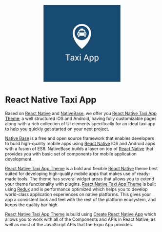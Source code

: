 <center><img src ="./images/taxi.png" style="width: 50%; hieght: 50%"></center>

# React Native Taxi App

Based on [React Native](https://github.com/facebook/react-native) and [NativeBase](http://nativebase.io/), we offer you [  React Native Taxi App Theme](https://market.nativebase.io/view/react-native-taxi-app-theme); a well structured iOS and Android, having fully customizable pages along-with a rich collection of UI elements specifically for an ideal taxi app to help you quickly get started on your next project.

[Native Base](http://nativebase.io/) is a free and open source framework that enables developers to build high-quality mobile apps using [React Native](https://github.com/facebook/react-native) iOS and Android apps with a fusion of ES6. NativeBase builds a layer on top of [React Native](https://github.com/facebook/react-native) that provides you with basic set of components for mobile application development.

[React Native Taxi App Theme](https://market.nativebase.io/view/react-native-taxi-app-theme) is a bold and flexible [React Native](https://github.com/facebook/react-native) theme best suited for developing high-quality mobile apps that makes use of ready-made tools. The theme has several widget areas that allows you to extend your theme functionality with plugins. [React Native Taxi App Theme](https://market.nativebase.io/view/react-native-taxi-app-theme) is built using [Redux](https://github.com/reactjs/react-redux) and is performance optimized which helps you to develop world-class application experiences on native platforms. This gives your app a consistent look and feel with the rest of the platform ecosystem, and keeps the quality bar high.

[React Native Taxi App Theme](https://market.nativebase.io/view/react-native-taxi-app-theme) is build using [Create React Native App](https://github.com/react-community/create-react-native-app) which allows you to work with all of the Components and APIs in React Native, as well as most of the JavaScript APIs that the Expo App provides. 

